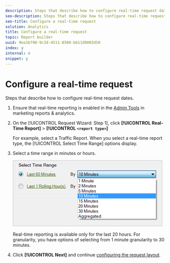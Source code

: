 ```yaml
---
description: Steps that describe how to configure real-time request dates.
seo-description: Steps that describe how to configure real-time request dates.
seo-title: Configure a real-time request
solution: Analytics
title: Configure a real-time request
topic: Report builder
uuid: 9ea1b790-9c3d-4511-8580-bb11d9003d50
index: y
internal: n
snippet: y
---
```


# Configure a real-time request

Steps that describe how to configure real-time request dates.

1. Ensure that real-time reporting is enabled in the [Admin Tools](https://marketing.adobe.com/resources/help/en_US/reference/?f=real_time_admin) in marketing reports & analytics.
1. On the [!UICONTROL Request Wizard: Step 1], click **[!UICONTROL Real-Time Report]** > **[!UICONTROL `<report type>`]**

   For example, select a Traffic Report. When you select a real-time report type, the [!UICONTROL Select Time Range] options display.

1. Select a time range in minutes or hours.

   ![Step Result](assets/real_time_select_date.png)

   Real-time reporting is available only for the last 20 hours. For granularity, you have options of selecting from 1 minute granularity to 30 minutes. 
1. Click **[!UICONTROL Next]** and continue [configuring the request layout](../../../../analyze/report-builder/layout/layout.md#concept_D66E1C2217E24E1F837AC064C61919DB).
